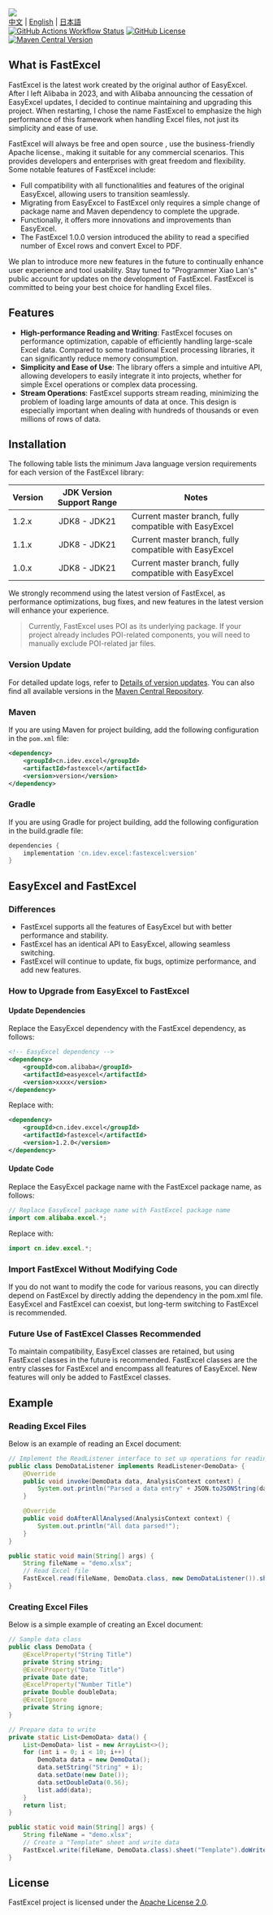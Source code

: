<div style="align: center">
    <img src="img/readme/logo.svg"/>
</div>

<div style="align: center">
    <a href="README.md">中文</a> | <a href="README_EN.md">English</a> | <a href="README_JP.md">日本語</a>
</div>

<div style="align: center">
    <a href="https://github.com/fast-excel/fastexcel/actions/workflows/ci.yml"><img alt="GitHub Actions Workflow Status" src="https://img.shields.io/github/actions/workflow/status/fast-excel/fastexcel/ci.yml?style=flat-square&logo=github"></a>
    <a href="https://github.com/fast-excel/fastexcel/blob/main/LICENSE"><img alt="GitHub License" src="https://img.shields.io/github/license/fast-excel/fastexcel?logo=apache&style=flat-square"></a>
    <a href="https://mvnrepository.com/artifact/cn.idev.excel/fastexcel"><img alt="Maven Central Version" src="https://img.shields.io/maven-central/v/cn.idev.excel/fastexcel?logo=apachemaven&style=flat-square"></a>
</div>

## What is FastExcel

FastExcel is the latest work created by the original author of EasyExcel. After I left Alibaba in 2023, and with Alibaba announcing the cessation of EasyExcel updates, I decided to continue maintaining and upgrading this project. When restarting, I chose the name FastExcel to emphasize the high performance of this framework when handling Excel files, not just its simplicity and ease of use.

FastExcel will always be free and open source , use the business-friendly Apache license., making it suitable for any commercial scenarios. This provides developers and enterprises with great freedom and flexibility. Some notable features of FastExcel include:

- Full compatibility with all functionalities and features of the original EasyExcel, allowing users to transition seamlessly.
- Migrating from EasyExcel to FastExcel only requires a simple change of package name and Maven dependency to complete the upgrade.
- Functionally, it offers more innovations and improvements than EasyExcel.
- The FastExcel 1.0.0 version introduced the ability to read a specified number of Excel rows and convert Excel to PDF.

We plan to introduce more new features in the future to continually enhance user experience and tool usability. Stay tuned to "Programmer Xiao Lan's" public account for updates on the development of FastExcel. FastExcel is committed to being your best choice for handling Excel files.

## Features

- **High-performance Reading and Writing**: FastExcel focuses on performance optimization, capable of efficiently handling large-scale Excel data. Compared to some traditional Excel processing libraries, it can significantly reduce memory consumption.
- **Simplicity and Ease of Use**: The library offers a simple and intuitive API, allowing developers to easily integrate it into projects, whether for simple Excel operations or complex data processing.
- **Stream Operations**: FastExcel supports stream reading, minimizing the problem of loading large amounts of data at once. This design is especially important when dealing with hundreds of thousands or even millions of rows of data.

## Installation

The following table lists the minimum Java language version requirements for each version of the FastExcel library:

| Version | JDK Version Support Range | Notes                          |
|---------|:-------------------------:|--------------------------------|
| 1.2.x   | JDK8 - JDK21              | Current master branch, fully compatible with EasyExcel |
| 1.1.x   | JDK8 - JDK21              | Current master branch, fully compatible with EasyExcel |
| 1.0.x   | JDK8 - JDK21              | Current master branch, fully compatible with EasyExcel |

We strongly recommend using the latest version of FastExcel, as performance optimizations, bug fixes, and new features in the latest version will enhance your experience.

> Currently, FastExcel uses POI as its underlying package. If your project already includes POI-related components, you will need to manually exclude POI-related jar files.

### Version Update
For detailed update logs, refer to [Details of version updates](CHANGELOG.md). You can also find all available versions in the [Maven Central Repository](https://mvnrepository.com/artifact/cn.idev.excel/fastexcel).


### Maven

If you are using Maven for project building, add the following configuration in the `pom.xml` file:
```xml
<dependency>
    <groupId>cn.idev.excel</groupId>
    <artifactId>fastexcel</artifactId>
    <version>version</version>
</dependency>
```
### Gradle
If you are using Gradle for project building, add the following configuration in the build.gradle file:

```gradle
dependencies {
    implementation 'cn.idev.excel:fastexcel:version'
}
```

## EasyExcel and FastExcel

### Differences

- FastExcel supports all the features of EasyExcel but with better performance and stability.
- FastExcel has an identical API to EasyExcel, allowing seamless switching.
- FastExcel will continue to update, fix bugs, optimize performance, and add new features.

### How to Upgrade from EasyExcel to FastExcel

#### Update Dependencies
Replace the EasyExcel dependency with the FastExcel dependency, as follows:

```xml
<!-- EasyExcel dependency -->
<dependency>
    <groupId>com.alibaba</groupId>
    <artifactId>easyexcel</artifactId>
    <version>xxxx</version>
</dependency>
```
Replace with:
```xml
<dependency>
    <groupId>cn.idev.excel</groupId>
    <artifactId>fastexcel</artifactId>
    <version>1.2.0</version>
</dependency>
```
#### Update Code
Replace the EasyExcel package name with the FastExcel package name, as follows:

```java
// Replace EasyExcel package name with FastExcel package name
import com.alibaba.excel.*;
```

Replace with:

```java
import cn.idev.excel.*;
```

### Import FastExcel Without Modifying Code
If you do not want to modify the code for various reasons, you can directly depend on FastExcel by directly adding the dependency in the pom.xml file. EasyExcel and FastExcel can coexist, but long-term switching to FastExcel is recommended.

### Future Use of FastExcel Classes Recommended
To maintain compatibility, EasyExcel classes are retained, but using FastExcel classes in the future is recommended. FastExcel classes are the entry classes for FastExcel and encompass all features of EasyExcel. New features will only be added to FastExcel classes.

## Example

###  Reading Excel Files

Below is an example of reading an Excel document:
```java
// Implement the ReadListener interface to set up operations for reading data
public class DemoDataListener implements ReadListener<DemoData> {
    @Override
    public void invoke(DemoData data, AnalysisContext context) {
        System.out.println("Parsed a data entry" + JSON.toJSONString(data));
    }

    @Override
    public void doAfterAllAnalysed(AnalysisContext context) {
        System.out.println("All data parsed!");
    }
}

public static void main(String[] args) {
    String fileName = "demo.xlsx";
    // Read Excel file
    FastExcel.read(fileName, DemoData.class, new DemoDataListener()).sheet().doRead();
}
```

### Creating Excel Files

Below is a simple example of creating an Excel document:
```java
// Sample data class
public class DemoData {
    @ExcelProperty("String Title")
    private String string;
    @ExcelProperty("Date Title")
    private Date date;
    @ExcelProperty("Number Title")
    private Double doubleData;
    @ExcelIgnore
    private String ignore;
}

// Prepare data to write
private static List<DemoData> data() {
    List<DemoData> list = new ArrayList<>();
    for (int i = 0; i < 10; i++) {
        DemoData data = new DemoData();
        data.setString("String" + i);
        data.setDate(new Date());
        data.setDoubleData(0.56);
        list.add(data);
    }
    return list;
}

public static void main(String[] args) {
    String fileName = "demo.xlsx";
    // Create a "Template" sheet and write data
    FastExcel.write(fileName, DemoData.class).sheet("Template").doWrite(data());
}
```

## License

FastExcel project is licensed under the [Apache License 2.0](https://github.com/fast-excel/fastexcel/blob/main/LICENSE).
